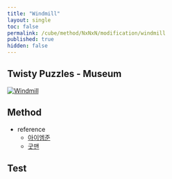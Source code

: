 ```yaml
---
title: "Windmill"
layout: single
toc: false
permalink: /cube/method/NxNxN/modification/windmill
published: true
hidden: false
---
```


<head>
  <base target="_blank">
</head>



## Twisty Puzzles - Museum

<a href="https://twistypuzzles.com/app/museum/museum_showitem.php?pkey=1358">
  <img alt="Windmill" src="https://twistypuzzles.com/museum/large/01358-01.jpg">
</a>



## Method

- reference
  - [아이엠준](https://youtu.be/x9SySGU_iqE)
  - [굿맨](https://youtu.be/gELuvKW2Itw)



## Test
